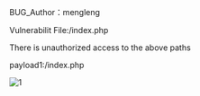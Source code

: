 BUG_Author：mengleng

Vulnerabilit File:/index.php

There is unauthorized access to the above paths

payload1:/index.php

![1](https://github.com/2714925725/ChargingStationBUG/assets/44744587/d09dd62b-2f42-463c-818c-c88ae51ae97e)


